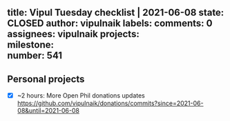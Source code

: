 title:	Vipul Tuesday checklist | 2021-06-08
state:	CLOSED
author:	vipulnaik
labels:	
comments:	0
assignees:	vipulnaik
projects:	
milestone:	
number:	541
--
## Personal projects

- [x] ~2 hours: More Open Phil donations updates https://github.com/vipulnaik/donations/commits?since=2021-06-08&until=2021-06-08
